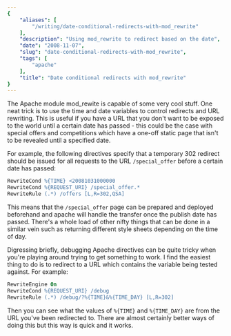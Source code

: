 ```yaml
---
{
    "aliases": [
        "/writing/date-conditional-redirects-with-mod_rewrite"
    ],
    "description": "Using mod_rewrite to redirect based on the date",
    "date": "2008-11-07",
    "slug": "date-conditional-redirects-with-mod_rewrite",
    "tags": [
        "apache"
    ],
    "title": "Date conditional redirects with mod_rewrite"
}
---
```



The Apache module mod\_rewite is capable of some very cool stuff. One
neat trick is to use the time and date variables to control redirects
and URL rewriting. This is useful if you have a URL that you don't want
to be exposed to the world until a certain date has passed - this could
be the case with special offers and competitions which have a one-off
static page that isn't to be revealed until a specified date.

For example, the following directives specify that a temporary 302
redirect should be issued for all requests to the URL `/special_offer`
before a certain date has passed:

``` apache
RewriteCond %{TIME} <20081031000000 
RewriteCond %{REQUEST_URI} /special_offer.*
RewriteRule (.*) /offers [L,R=302,QSA]
```

This means that the `/special_offer` page can be prepared and deployed
beforehand and apache will handle the transfer once the publish date has
passed. There's a whole load of other nifty things that can be done in a
similar vein such as returning different style sheets depending on the
time of day.

Digressing briefly, debugging Apache directives can be quite tricky when
you're playing around trying to get something to work. I find the
easiest thing to do is to redirect to a URL which contains the variable
being tested against. For example:

``` apache
RewriteEngine On 
RewriteCond %{REQUEST_URI} /debug 
RewriteRule (.*) /debug/?%{TIME}&%{TIME_DAY} [L,R=302]
```

Then you can see what the values of `%{TIME}` and `%{TIME_DAY}` are from
the URL you've been redirected to. There are almost certainly better
ways of doing this but this way is quick and it works.
